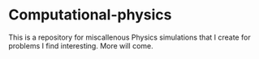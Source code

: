 # Computational-physics
This is a repository for miscallenous Physics simulations that I create for problems I find interesting. More will come.

